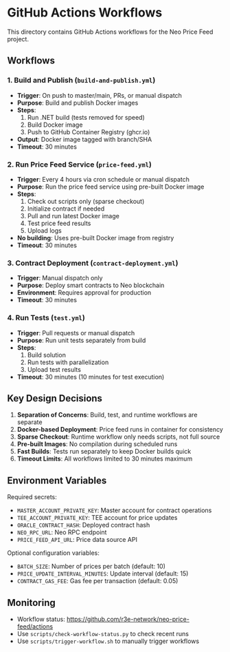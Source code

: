 # GitHub Actions Workflows

This directory contains GitHub Actions workflows for the Neo Price Feed project.

## Workflows

### 1. Build and Publish (`build-and-publish.yml`)
- **Trigger**: On push to master/main, PRs, or manual dispatch
- **Purpose**: Build and publish Docker images
- **Steps**:
  1. Run .NET build (tests removed for speed)
  2. Build Docker image
  3. Push to GitHub Container Registry (ghcr.io)
- **Output**: Docker image tagged with branch/SHA
- **Timeout**: 30 minutes

### 2. Run Price Feed Service (`price-feed.yml`)
- **Trigger**: Every 4 hours via cron schedule or manual dispatch
- **Purpose**: Run the price feed service using pre-built Docker image
- **Steps**:
  1. Check out scripts only (sparse checkout)
  2. Initialize contract if needed
  3. Pull and run latest Docker image
  4. Test price feed results
  5. Upload logs
- **No building**: Uses pre-built Docker image from registry
- **Timeout**: 30 minutes

### 3. Contract Deployment (`contract-deployment.yml`)
- **Trigger**: Manual dispatch only
- **Purpose**: Deploy smart contracts to Neo blockchain
- **Environment**: Requires approval for production
- **Timeout**: 30 minutes

### 4. Run Tests (`test.yml`)
- **Trigger**: Pull requests or manual dispatch
- **Purpose**: Run unit tests separately from build
- **Steps**:
  1. Build solution
  2. Run tests with parallelization
  3. Upload test results
- **Timeout**: 30 minutes (10 minutes for test execution)

## Key Design Decisions

1. **Separation of Concerns**: Build, test, and runtime workflows are separate
2. **Docker-based Deployment**: Price feed runs in container for consistency
3. **Sparse Checkout**: Runtime workflow only needs scripts, not full source
4. **Pre-built Images**: No compilation during scheduled runs
5. **Fast Builds**: Tests run separately to keep Docker builds quick
6. **Timeout Limits**: All workflows limited to 30 minutes maximum

## Environment Variables

Required secrets:
- `MASTER_ACCOUNT_PRIVATE_KEY`: Master account for contract operations
- `TEE_ACCOUNT_PRIVATE_KEY`: TEE account for price updates
- `ORACLE_CONTRACT_HASH`: Deployed contract hash
- `NEO_RPC_URL`: Neo RPC endpoint
- `PRICE_FEED_API_URL`: Price data source API

Optional configuration variables:
- `BATCH_SIZE`: Number of prices per batch (default: 10)
- `PRICE_UPDATE_INTERVAL_MINUTES`: Update interval (default: 15)
- `CONTRACT_GAS_FEE`: Gas fee per transaction (default: 0.05)

## Monitoring

- Workflow status: https://github.com/r3e-network/neo-price-feed/actions
- Use `scripts/check-workflow-status.py` to check recent runs
- Use `scripts/trigger-workflow.sh` to manually trigger workflows